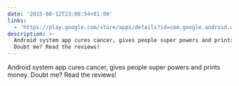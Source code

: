 ```yaml
---
date: '2015-08-12T23:08:54+01:00'
links:
  - 'https://play.google.com/store/apps/details?id=com.google.android.webview'
description: >-
  Android system app cures cancer, gives people super powers and prints money.
  Doubt me? Read the reviews!
---
```

Android system app cures cancer, gives people super powers and prints money. Doubt me? Read the reviews! 
